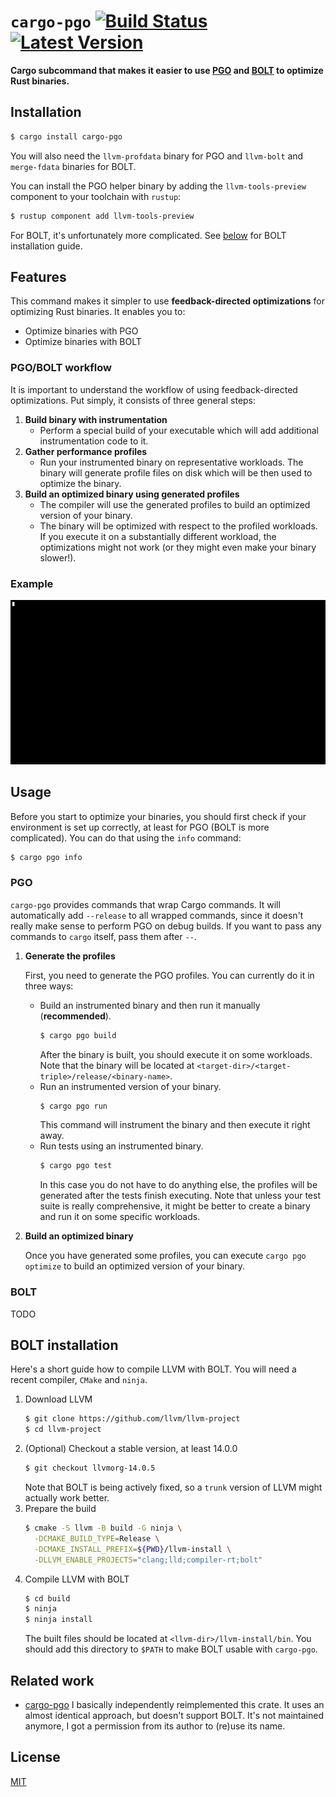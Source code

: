 # `cargo-pgo` [![Build Status]][actions] [![Latest Version]][crates.io]

[Build Status]: https://github.com/kobzol/cargo-pgo/actions/workflows/check.yml/badge.svg
[actions]: https://github.com/kobzol/cargo-pgo/actions?query=branch%3Amain
[Latest Version]: https://img.shields.io/crates/v/cargo-pgo.svg
[crates.io]: https://crates.io/crates/cargo-pgo

**Cargo subcommand that makes it easier to use [PGO](https://doc.rust-lang.org/rustc/profile-guided-optimization.html)
and [BOLT](https://github.com/llvm/llvm-project/tree/main/bolt) to optimize Rust binaries.**

## Installation
```bash
$ cargo install cargo-pgo
```

You will also need the `llvm-profdata` binary for PGO and `llvm-bolt` and `merge-fdata`
binaries for BOLT.

You can install the PGO helper binary by adding the `llvm-tools-preview` component to your toolchain
with `rustup`:
```bash
$ rustup component add llvm-tools-preview
```

For BOLT, it's unfortunately more complicated. See [below](#bolt-installation) for BOLT installation
guide.

## Features
This command makes it simpler to use **feedback-directed optimizations** for optimizing Rust binaries.
It enables you to:

- Optimize binaries with PGO
- Optimize binaries with BOLT

[//]: # (- Optimize binaries with both PGO and BOLT &#40;currently not implemented&#41;)

### PGO/BOLT workflow
It is important to understand the workflow of using feedback-directed optimizations. Put simply, it
consists of three general steps:

1) **Build binary with instrumentation**
    - Perform a special build of your executable which will add additional instrumentation code to it.
2) **Gather performance profiles**
    - Run your instrumented binary on representative workloads. The binary will generate profile files
    on disk which will be then used to optimize the binary.
3) **Build an optimized binary using generated profiles**
    - The compiler will use the generated profiles to build an optimized version of your binary.
    - The binary will be optimized with respect to the profiled workloads. If you execute it on a
    substantially different workload, the optimizations might not work (or they might even make your
    binary slower!).

### Example
![Example usage of the tool](docs/terminal.gif)

## **Usage**
Before you start to optimize your binaries, you should first check if your environment is set up
correctly, at least for PGO (BOLT is more complicated). You can do that using the `info` command:
```bash
$ cargo pgo info
```

### PGO
`cargo-pgo` provides commands that wrap Cargo commands. It will automatically add `--release` to all
wrapped commands, since it doesn't really make sense to perform PGO on debug builds. If you want to
pass any commands to `cargo` itself, pass them after `--`.

1) **Generate the profiles**

    First, you need to generate the PGO profiles. You can currently do it in three ways:
    - Build an instrumented binary and then run it manually (**recommended**).
        ```bash
        $ cargo pgo build
        ```
        After the binary is built, you should execute it on some workloads. Note that the binary will
        be located at `<target-dir>/<target-triple>/release/<binary-name>`.
    - Run an instrumented version of your binary.
        ```bash
        $ cargo pgo run
        ```
        This command will instrument the binary and then execute it right away.
    - Run tests using an instrumented binary.
       ```bash
       $ cargo pgo test
       ```
       In this case you do not have to do anything else, the profiles will be generated after the tests
       finish executing. Note that unless your test suite is really comprehensive, it might be better
       to create a binary and run it on some specific workloads.

2) **Build an optimized binary**

    Once you have generated some profiles, you can execute `cargo pgo optimize` to build an optimized
    version of your binary.

### BOLT
TODO

## BOLT installation
Here's a short guide how to compile LLVM with BOLT. You will need a recent compiler, `CMake` and
`ninja`.

1) Download LLVM
    ```bash
    $ git clone https://github.com/llvm/llvm-project
    $ cd llvm-project 
    ```
2) (Optional) Checkout a stable version, at least 14.0.0
    ```bash
    $ git checkout llvmorg-14.0.5
    ```
   Note that BOLT is being actively fixed, so a `trunk` version of LLVM might actually work better.
3) Prepare the build
    ```bash
    $ cmake -S llvm -B build -G ninja \
      -DCMAKE_BUILD_TYPE=Release \
      -DCMAKE_INSTALL_PREFIX=${PWD}/llvm-install \
      -DLLVM_ENABLE_PROJECTS="clang;lld;compiler-rt;bolt"
    ```
4) Compile LLVM with BOLT
    ```bash
    $ cd build
    $ ninja
    $ ninja install 
    ```
    The built files should be located at `<llvm-dir>/llvm-install/bin`. You should add this directory
    to `$PATH` to make BOLT usable with `cargo-pgo`.

## Related work
- [cargo-pgo](https://github.com/vadimcn/cargo-pgo) I basically independently reimplemented this
crate. It uses an almost identical approach, but doesn't support BOLT. It's not maintained
anymore, I got a permission from its author to (re)use its name.

## License
[MIT](LICENSE)
